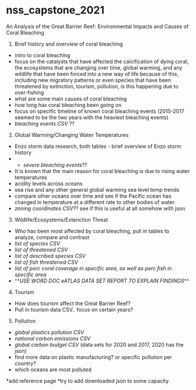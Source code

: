 # nss_capstone_2021

An Analysis of the Great Barrier Reef: Environmental Impacts and Causes of Coral Bleaching

1. Brief history and overview of coral bleaching
  - intro to coral bleaching
  - focus on the catalysts that have affected the calcification of dying coral, the ecosystems that are changing over time, global warming, and any wildlife that have been forced into a new way of life because of this, including new migratory patterns or even species that have been threatened by extinction, tourism, pollution, is this happening due to over-fishing
  - what are some main causes of coral bleaching
  - how long has coral bleaching been going on
  - focus on specific timeline of known coral bleaching events (2015-2017 seemed to be the two years with the heaviest bleaching events)
  - *bleaching events CSV* ??

2. Global Warming/Changing Water Temperatures
  - Enzo storm data research, both tables - brief overview of Enzo storm history
  - - *severe bleaching events*??
  - It is known that the main reason for coral bleaching is due to rising water temperatures
  - acidity levels across oceans
  - sea rise and any other general global warming sea level temp trends
  - compare other oceans over time and see if the Pacific ocean has changed in temperature at a different rate to other bodies of water. 
  - *zoning coordinates CSV*?? see if this is useful at all somehow with json
 
3. Wildlife/Ecosystems/Extenction Threat
- Who has been most affected by coral bleaching, pull in tables to analyze, compare and contrast
- *list of species CSV*
- *list of threatened CSV*
- *list of described species CSV*
- *list of fish threatened CSV*
- *list of perc coral coverage in specific area, as well as perc fish in specific area*
- ^^*USE WORD DOC eATLAS DATA SET REPORT TO EXPLAIN FINDINGS*^^

4. Tourism
- How does tourism affect the Great Barrier Reef?
- Pull in tourism data CSV.. focus on certain years? 


5. Pollution
- *global plastics pollution CSV*
- *national carbon emissions CSV*
- *global carbon budget CSV* (data sets for 2020 and 2017, 2020 has the json)
- find more data on plastic manufacturing? or specific pollution per country?
- which oceans are most polluted


*add reference page
*try to add downloaded json to some capacity
